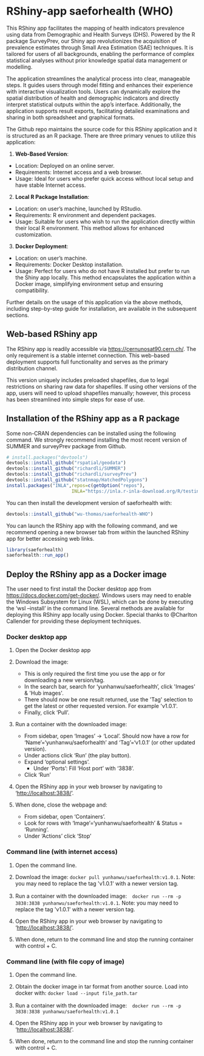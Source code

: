 
<!-- README.md is generated from README.Rmd. Please edit that file -->

# RShiny-app saeforhealth (WHO)

<!-- badges: start -->
<!-- badges: end -->

This RShiny app facilitates the mapping of health indicators prevalence
using data from Demographic and Health Surveys (DHS). Powered by the R
package SurveyPrev, our Shiny app revolutionizes the acquisition of
prevalence estimates through Small Area Estimation (SAE) techniques. It
is tailored for users of all backgrounds, enabling the performance of
complex statistical analyses without prior knowledge spatial data
management or modelling.

The application streamlines the analytical process into clear,
manageable steps. It guides users through model fitting and enhances
their experience with interactive visualization tools. Users can
dynamically explore the spatial distribution of health and demographic
indicators and directly interpret statistical outputs within the app’s
interface. Additionally, the application supports result exports,
facilitating detailed examinations and sharing in both spreadsheet and
graphical formats.

The Github repo maintains the source code for this RShiny application
and it is structured as an R package. There are three primary venues to
utilize this application:

1.  **Web-Based Version**:

- Location: Deployed on an online server.
- Requirements: Internet access and a web browser.
- Usage: Ideal for users who prefer quick access without local setup and have stable Internet access.

2.  **Local R Package Installation**:

- Location: on user’s machine, launched by RStudio.
- Requirements: R environment and dependent packages.
- Usage: Suitable for users who wish to run the application directly
  within their local R environment. This method allows for enhanced
  customization.

3.  **Docker Deployment**:

- Location: on user’s machine.
- Requirements: Docker Desktop installation.
- Usage: Perfect for users who do not have R installed but prefer to run
  the Shiny app locally. This method encapsulates the application within
  a Docker image, simplifying environment setup and ensuring
  compatibility.

Further details on the usage of this application via the above methods,
including step-by-step guide for installation, are available in the
subsequent sections.

## Web-based RShiny app

The RShiny app is readily accessible via
<https://cernunosat90.cern.ch/>. The only requirement is a stable
internet connection. This web-based deployment supports full
functionality and serves as the primary distribution channel.

This version uniquely includes preloaded shapefiles, due to legal
restrictions on sharing raw data for shapefiles. If using other versions
of the app, users will need to upload shapefiles manually; however, this
process has been streamlined into simple steps for ease of use.

## Installation of the RShiny app as a R package

Some non-CRAN dependencies can be installed using the following command.
We strongly recommend installing the most recent version of SUMMER and
surveyPrev package from Github.

``` r
# install.packages("devtools")
devtools::install_github("rspatial/geodata")
devtools::install_github("richardli/SUMMER")
devtools::install_github("richardli/surveyPrev")
devtools::install_github("statnmap/HatchedPolygons")
install.packages("INLA",repos=c(getOption("repos"),
                        INLA="https://inla.r-inla-download.org/R/testing"),dep=TRUE)
```

You can then install the development version of saeforhealth with:

``` r
devtools::install_github("wu-thomas/saeforhealth-WHO")
```

You can launch the RShiny app with the following command, and we
recommend opening a new browser tab from within the launched RShiny app
for better accessing web links.

``` r
library(saeforhealth)
saeforhealth::run_app()
```

## Deploy the RShiny app as a Docker image

The user need to first install the Docker desktop app from
<https://docs.docker.com/get-docker/>. Windows users may need to enable
the Windows Subsystem for Linux (WSL), which can be done by executing
the ‘wsl –install’ in the command line. Several methods are available
for deploying this RShiny app locally using Docker. Special thanks to
@Charlton Callender for providing these deployment techniques.

### Docker desktop app

1.  Open the Docker desktop app

2.  Download the image:

    - This is only required the first time you use the app or for
      downloading a new version/tag.
    - In the search bar, search for ‘yunhanwu/saeforhealth’, click 'Images' & 'Hub images'.
    - There should now be one result returned, use the 'Tag' selection to get the latest or other requested version. For example 'v1.0.1'.
    - Finally, click ‘Pull’.

3.  Run a container with the downloaded image:

    - From sidebar, open ‘Images’ -\> ‘Local’. Should now have a row for
      ‘Name’=‘yunhanwu/saeforhealth’ and ‘Tag’=‘v1.0.1’ (or other updated version).
    - Under actions click ‘Run’ (the play button).
    - Expand ‘optional settings’.
      - Under ‘Ports’: Fill ‘Host port’ with ‘3838’.
    - Click ‘Run’

4.  Open the RShiny app in your web browser by navigating to
    ‘<http://localhost:3838/>’.

5.  When done, close the webpage and:

    - From sidebar, open ‘Containers’.
    - Look for rows with ‘Image’=‘yunhanwu/saeforhealth’ & Status =
      ‘Running’.
    - Under ‘Actions’ click ‘Stop’

### Command line (with internet access)

1.  Open the command line.

2.  Download the image: `docker pull yunhanwu/saeforhealth:v1.0.1`. Note: you may need to replace the tag 'v1.0.1' with a newer version tag.

4.  Run a container with the downloaded
    image:　`docker run --rm -p 3838:3838 yunhanwu/saeforhealth:v1.0.1`. Note: you may need to replace the tag 'v1.0.1' with a newer version tag.

5.  Open the RShiny app in your web browser by navigating to
    ‘<http://localhost:3838/>’.

6.  When done, return to the command line and stop the running container with control + C.


### Command line (with file copy of image)

1.  Open the command line.

2.  Obtain the docker image in tar format from another source. Load into
    docker with: `docker load --input file_path.tar`

3.  Run a container with the downloaded
    image:　`docker run --rm -p 3838:3838 yunhanwu/saeforhealth:v1.0.1`

4.  Open the RShiny app in your web browser by navigating to
    ‘<http://localhost:3838/>’.

5.  When done, return to the command line and stop the running container with control + C.
